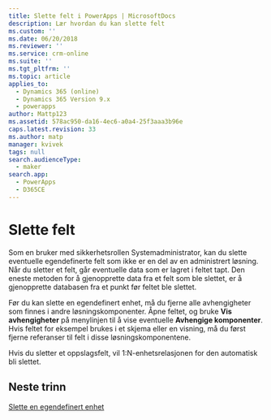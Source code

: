 ```yaml
---
title: Slette felt i PowerApps | MicrosoftDocs
description: Lær hvordan du kan slette felt
ms.custom: ''
ms.date: 06/20/2018
ms.reviewer: ''
ms.service: crm-online
ms.suite: ''
ms.tgt_pltfrm: ''
ms.topic: article
applies_to:
  - Dynamics 365 (online)
  - Dynamics 365 Version 9.x
  - powerapps
author: Mattp123
ms.assetid: 578ac950-da16-4ec6-a0a4-25f3aaa3b96e
caps.latest.revision: 33
ms.author: matp
manager: kvivek
tags: null
search.audienceType:
  - maker
search.app:
  - PowerApps
  - D365CE
---
```

# <a name="delete-fields"></a>Slette felt

<a name="BKMK_DeletingFields"></a>   
 
 Som en bruker med sikkerhetsrollen Systemadministrator, kan du slette eventuelle egendefinerte felt som ikke er en del av en administrert løsning. Når du sletter et felt, går eventuelle data som er lagret i feltet tapt. Den eneste metoden for å gjenopprette data fra et felt som ble slettet, er å gjenopprette databasen fra et punkt før feltet ble slettet.  
  
 Før du kan slette en egendefinert enhet, må du fjerne alle avhengigheter som finnes i andre løsningskomponenter. Åpne feltet, og bruke **Vis avhengigheter** på menylinjen til å vise eventuelle **Avhengige komponenter**. Hvis feltet for eksempel brukes i et skjema eller en visning, må du først fjerne referanser til felt i disse løsningskomponentene.  
  
 Hvis du sletter et oppslagsfelt, vil 1:N-enhetsrelasjonen for den automatisk bli slettet.  

 ## <a name="next-steps"></a>Neste trinn

 [Slette en egendefinert enhet](data-platform-delete-entity.md)
